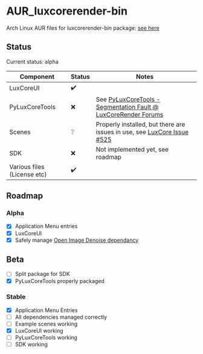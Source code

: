 # AUR_luxcorerender-bin
Arch Linux AUR files for luxcorerender-bin package: [see here](https://aur.archlinux.org/packages/luxcorerender-bin/)

## Status
Current status: alpha

| Component | Status | Notes |
| --- | --- | --- |
| LuxCoreUI | :heavy_check_mark: | |
| PyLuxCoreTools | :x: | See [PyLuxCoreTools - Segmentation Fault @ LuxCoreRender Forums](https://forums.luxcorerender.org/viewtopic.php?f=4&t=3547) |
| Scenes | :grey_question: | Properly installed, but there are issues in use, see [LuxCore Issue #525](https://github.com/LuxCoreRender/LuxCore/issues/525) |
| SDK | :x: | Not implemented yet, see roadmap |
| Various files (License etc) | :heavy_check_mark: | |

## Roadmap
### Alpha
- [x] Application Menu entries
- [x] LuxCoreUI
- [x] Safely manage [Open Image Denoise dependancy](https://forums.luxcorerender.org/viewtopic.php?f=4&t=3533)

## Beta
- [ ] Split package for SDK
- [x] PyLuxCoreTools properly packaged

### Stable
- [x] Application Menu Entries
- [ ] All dependencies managed correctly
- [ ] Example scenes working
- [x] LuxCoreUI working
- [ ] PyLuxCoreTools working
- [ ] SDK working
